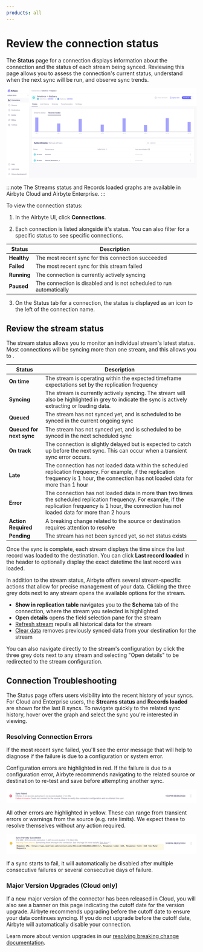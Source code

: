 ```yaml
---
products: all
---
```


# Review the connection status

The **Status** page for a connection displays information about the connection and the status of each stream being synced. Reviewing this page allows you to assess the connection's current status, understand when the next sync will be run, and observe sync trends.

![Connection Status](./assets/connection-status-page.png)

:::note
The Streams status and Records loaded graphs are available in Airbyte Cloud and Airbyte Enterprise.
:::

To view the connection status:

1. In the Airbyte UI, click **Connections**.

2. Each connection is listed alongside it's status. You can also filter for a specific status to see specific connections.

| Status      | Description                                                                                         |
| ----------- | --------------------------------------------------------------------------------------------------- |
| **Healthy** | The most recent sync for this connection succeeded                                                  |
| **Failed**  | The most recent sync for this stream failed                                                         |
| **Running** | The connection is currently actively syncing                                                        |
| **Paused**  | The connection is disabled and is not scheduled to run automatically                                |

3. On the Status tab for a connection, the status is displayed as an icon to the left of the connection name. 

## Review the stream status

The stream status allows you to monitor an individual stream's latest status. Most connections will be syncing more than one stream, and this allows you to .

| Status                   | Description                                                                                         |
| ------------------------ | --------------------------------------------------------------------------------------------------- |
| **On time**              | The stream is operating within the expected timeframe expectations set by the replication frequency |
| **Syncing**              | The stream is currently actively syncing. The stream will also be highlighted in grey to indicate the sync is actively extracting or loading data.    |
| **Queued**               | The stream has not synced yet, and is scheduled to be synced in the current ongoing sync            |
| **Queued for next sync** | The stream has not synced yet, and is scheduled to be synced in the next scheduled sync             |
| **On track**             | The connection is slightly delayed but is expected to catch up before the next sync. This can occur when a transient sync error occurs.    |
| **Late**               | The connection has not loaded data within the scheduled replication frequency. For example, if the replication frequency is 1 hour, the connection has not loaded data for more than 1 hour                                     |
| **Error**              | The connection has not loaded data in more than two times the scheduled replication frequency. For example, if the replication frequency is 1 hour, the connection has not loaded data for more than 2 hours                    |
| **Action Required**    | A breaking change related to the source or destination requires attention to resolve                |
| **Pending**            | The stream has not been synced yet, so not status exists                                            |

Once the sync is complete, each stream displays the time since the last record was loaded to the destination. You can click **Last record loaded** in the header to optionally display the exact datetime the last record was loaded.

In addition to the stream status, Airbyte offers several stream-specific actions that allow for precise management of your data. Clicking the three grey dots next to any stream opens the available options for the stream.
- **Show in replication table** navigates you to the **Schema** tab of the connection, where the stream you selected is highlighted
- **Open details** opens the field selection pane for the stream
- [Refresh stream](/operator-guides/refreshes) repulls all historical data for the stream
- [Clear data](/operator-guides/clear) removes previously synced data from your destination for the stream

You can also navigate directly to the stream's configuration by click the three grey dots next to any stream and selecting "Open details" to be redirected to the stream configuration.


## Connection Troubleshooting

The Status page offers users visibility into the recent history of your syncs. For Cloud and Enterprise users, the **Streams status** and **Records loaded** are shown for the last 8 syncs. To navigate quickly to the related sync history, hover over the graph and select the sync you're interested in viewing.

### Resolving Connection Errors

If the most recent sync failed, you'll see the error message that will help to diagnose if the failure is due to a configuration or system error. 

Configuration errors are highlighted in red. If the failure is due to a configuration error, Airbyte recommends navigating to the related source or destination to re-test and save before attempting another sync.

![Configuration Error](./assets/configuration-error.png)

All other errors are highlighted in yellow. These can range from transient errors or warnings from the source (e.g. rate limits). We expect these to resolve themselves without any action required. 

![Warning Error](./assets/warning-error.png)

If a sync starts to fail, it will automatically be disabled after multiple consecutive failures or several consecutive days of failure.

### Major Version Upgrades (Cloud only)
If a new major version of the connector has been released in Cloud, you will also see a banner on this page indicating the cutoff date for the version upgrade. Airbyte recommends upgrading before the cutoff date to ensure your data continues syncing. If you do not upgrade before the cutoff date, Airbyte will automatically disable your connection.

Learn more about version upgrades in our [resolving breaking change documentation](/using-airbyte/schema-change-management.md#resolving-breaking-changes).